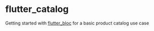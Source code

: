 # flutter_catalog

Getting started with [flutter_bloc](https://pub.dev/packages/flutter_bloc) for a basic product catalog use case
